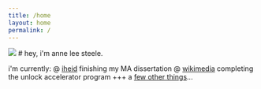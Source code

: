```yaml
---
title: /home
layout: home
permalink: /
---
```


<img src="../assets/img/home.jpg"/>
# hey, i'm anne lee steele.

i'm currently:
@ <a href="graduateinstitute.ch/">iheid</a> finishing my MA dissertation
@ <a href="https://www.wikimedia.de/unlock/">wikimedia</a> completing the unlock accelerator program
+++ a [few other things](about)...

